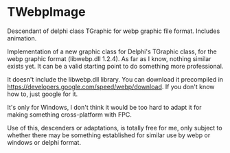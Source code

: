 # TWebpImage
Descendant of delphi class TGraphic for webp graphic file format. Includes animation.

Implementation of a new graphic class for Delphi's TGraphic class, for the webp graphic format (libwebp.dll 1.2.4). As far as I know, nothing similar exists yet. It can be a valid starting point to do something more professional.

It doesn't include the libwebp.dll library. You can download it precompiled in https://developers.google.com/speed/webp/download. If you don't know how to, just google for it.

It's only for Windows, I don't think it would be too hard to adapt it for making something cross-platform with FPC.

Use of this, descenders or adaptations, is totally free for me, only subject to whether there may be something established for similar use by webp or windows or delphi format.
